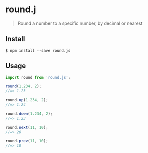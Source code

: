 # round.j

> Round a number to a specific number, by decimal or nearest


## Install

```
$ npm install --save round.js
```


## Usage

```js
import round from 'round.js';

round(1.234, 2);
//=> 1.23

round.up(1.234, 2);
//=> 1.24

round.down(1.234, 2);
//=> 1.23

round.next(11, 10);
//=> 20

round.prev(11, 10);
//=> 10
```

